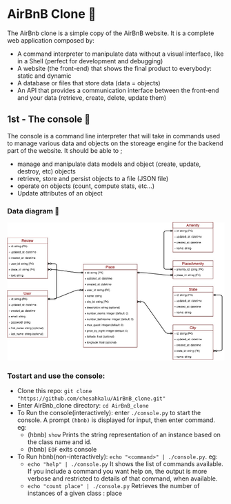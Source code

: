 # AirBnB Clone :city_sunrise:
The AirBnb clone is a simple copy of the AirBnB website. It is a complete web application composed by:
- A command interpreter to manipulate data without a visual interface, like in a Shell (perfect for development and debugging)
- A website (the front-end) that shows the final product to everybody: static and dynamic
- A database or files that store data (data = objects)
- An API that provides a communication interface between the front-end and your data (retrieve, create, delete, update them)

## 1st - The console :trident:
The console is a command line interpreter that will take in commands used to manage various data and objects
on the storeage engine for the backend part of the website. It should be able to ;

- manage and manipulate data models and object (create, update, destroy, etc) objects
- retrieve, store and persist objects to a file (JSON file)
- operate on objects  (count, compute stats, etc...)
- Update attributes of an object

### Data diagram  :beginner:  
![My Image](back_tools/data_map.jpeg)
### Tostart and use the console:
* Clone this repo: `git clone "https://github.com/chesahkalu/AirBnB_clone.git"`
* Enter AirBnb_clone directory: `cd AirBnB_clone`
* To Run the console(interactively): enter `./console.py` to start the console. A prompt `(hbnb)` is displayed for input, then enter command. eg:
	- (hbnb) `show` <user>
		Prints the string representation of an instance based on the class name and id.
	- (hbnb) `EOF`
		exits console 
* To Run hbnb(non-interactively): `echo "<command>" | ./console.py`. eg:
	- `echo "help" | ./console.py`
		It shows the list of commands available. If you include a command you want help on, 
		the output is more verbose and restricted to details of that command, when available.
	- `echo "count place" | ./console.py`
		Retrieves the number of instances of a given class : place
